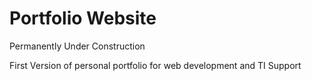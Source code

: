 # Portfolio Website
Permanently Under Construction

First Version of personal portfolio for web development and TI Support
